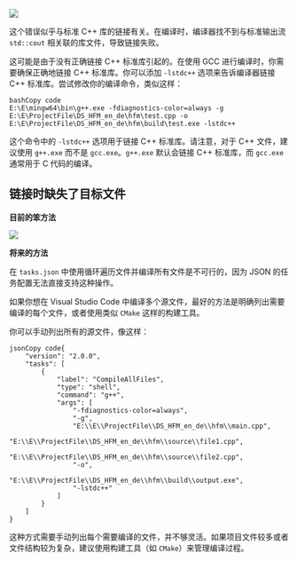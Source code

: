 
![](https://happlay-docs.oss-cn-beijing.aliyuncs.com/docs/Snipaste_2023-12-19_19-34-38.png)

这个错误似乎与标准 C++ 库的链接有关。在编译时，编译器找不到与标准输出流 `std::cout` 相关联的库文件，导致链接失败。

这可能是由于没有正确链接 C++ 标准库引起的。在使用 GCC 进行编译时，你需要确保正确地链接 C++ 标准库。你可以添加 `-lstdc++` 选项来告诉编译器链接 C++ 标准库。尝试修改你的编译命令，类似这样：

```
bashCopy code
E:\E\mingw64\bin\g++.exe -fdiagnostics-color=always -g E:\E\ProjectFile\DS_HFM_en_de\hfm\test.cpp -o E:\E\ProjectFile\DS_HFM_en_de\hfm\build\test.exe -lstdc++
```

这个命令中的 `-lstdc++` 选项用于链接 C++ 标准库。请注意，对于 C++ 文件，建议使用 `g++.exe` 而不是 `gcc.exe`。`g++.exe` 默认会链接 C++ 标准库，而 `gcc.exe` 通常用于 C 代码的编译。



## 链接时缺失了目标文件

**目前的笨方法**

![](https://happlay-docs.oss-cn-beijing.aliyuncs.com/docs/Snipaste_2023-12-20_09-47-58.png)

**将来的方法**

在 `tasks.json` 中使用循环遍历文件并编译所有文件是不可行的，因为 JSON 的任务配置无法直接支持这种操作。

如果你想在 Visual Studio Code 中编译多个源文件，最好的方法是明确列出需要编译的每个文件，或者使用类似 `CMake` 这样的构建工具。

你可以手动列出所有的源文件，像这样：

```
jsonCopy code{
    "version": "2.0.0",
    "tasks": [
        {
            "label": "CompileAllFiles",
            "type": "shell",
            "command": "g++",
            "args": [
                "-fdiagnostics-color=always",
                "-g",
                "E:\\E\\ProjectFile\\DS_HFM_en_de\\hfm\\main.cpp",
                "E:\\E\\ProjectFile\\DS_HFM_en_de\\hfm\\source\\file1.cpp",
                "E:\\E\\ProjectFile\\DS_HFM_en_de\\hfm\\source\\file2.cpp",
                "-o",
                "E:\\E\\ProjectFile\\DS_HFM_en_de\\hfm\\build\\output.exe",
                "-lstdc++"
            ]
        }
    ]
}
```

这种方式需要手动列出每个需要编译的文件，并不够灵活。如果项目文件较多或者文件结构较为复杂，建议使用构建工具（如 `CMake`）来管理编译过程。